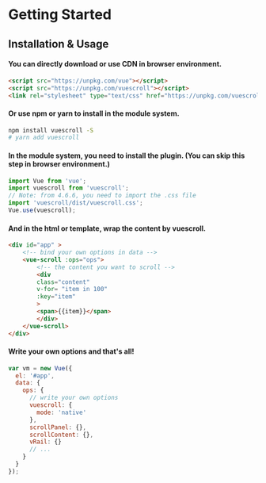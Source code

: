 # Getting Started

## Installation & Usage

#### You can directly download or use CDN in browser environment.

```html
<script src="https://unpkg.com/vue"></script>
<script src="https://unpkg.com/vuescroll"></script>
<link rel="stylesheet" type="text/css" href="https://unpkg.com/vuescroll/dist/vuescroll.css" />
```

#### Or use npm or yarn to install in the module system.

```bash
npm install vuescroll -S
# yarn add vuescroll
```

#### In the module system, you need to install the plugin. (You can skip this step in browser environment.)

```javascript
import Vue from 'vue';
import vuescroll from 'vuescroll';
// Note: from 4.6.6, you need to import the .css file
import 'vuescroll/dist/vuescroll.css';
Vue.use(vuescroll);
```

#### And in the html or template, wrap the content by vuescroll.

```html
<div id="app" >
    <!-- bind your own options in data -->
    <vue-scroll :ops="ops">
        <!-- the content you want to scroll -->
        <div
        class="content"
        v-for= "item in 100"
        :key="item"
        >
        <span>{{item}}</span>
        </div>
    </vue-scroll>
</div>
```

#### Write your own options and that's all!

```javascript
var vm = new Vue({
  el: '#app',
  data: {
    ops: {
      // write your own options
      vuescroll: {
        mode: 'native'
      },
      scrollPanel: {},
      scrollContent: {},
      vRail: {}
      // ...
    }
  }
});
```
